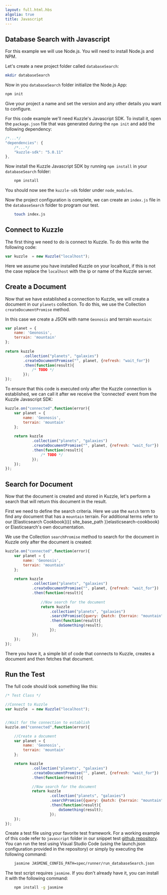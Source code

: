 ```yaml
---
layout: full.html.hbs
algolia: true
title: Javascript
---
```




## Database Search with Javascript

For this example we will use Node.js. You will need to install Node.js and NPM.

Let's create a new project folder called `databaseSearch`:


```bash
mkdir databaseSearch
```

Now in you `databaseSearch` folder initialize the Node.js App:


```bash
npm init
```

Give your project a name and set the version and any other details you want to configure.

For this code example we'll need Kuzzle's Javascript SDK. To install it, open the `package.json` file that was generated during the `npm init` and add the following dependency:


```javascript
/*...*/
"dependencies": {
    /*...*/
    "kuzzle-sdk": "5.0.11"
},
```

Now install the Kuzzle Javascript SDK by running `npm install` in your `databaseSearch` folder:

```bash
    npm install
```

You should now see the `kuzzle-sdk` folder under `node_modules`.

Now the project configuration is complete, we can create an `index.js` file in the `databaseSearch` folder to program our test.

```bash
    touch index.js
```

## Connect to Kuzzle

The first thing we need to do is connect to Kuzzle. To do this write the following code:

```Javascript
var kuzzle  = new Kuzzle("localhost");
```

Here we assume you have installed Kuzzle on your localhost, if this is not the case replace the `localhost` with the ip or name of the Kuzzle server.

## Create a Document

Now that we have established a connection to Kuzzle, we will create a document in our `planets` collection. To do this, we use the Collection  `createDocumentPromise` method.

In this case we create a JSON with name `Geonosis` and terrain `mountain`:

```Javascript
var planet = {
    name: 'Geonosis',
    terrain: 'mountain'
};
    
return kuzzle
        .collection("planets", "galaxies")
        .createDocumentPromise("", planet, {refresh: "wait_for"})
        .then(function(result){
            /* TODO */
        });
});
```

To ensure that this code is executed only after the Kuzzle connection is established, we can call it after we receive the 'connected' event from the Kuzzle Javascript SDK:

```Javascript
kuzzle.on("connected",function(error){
    var planet = {
        name: 'Geonosis',
        terrain: 'mountain'
    };
        
    return kuzzle
            .collection("planets", "galaxies")
            .createDocumentPromise("", planet, {refresh: "wait_for"})
            .then(function(result){
                /* TODO */
            });
    });
});
```


## Search for Document

Now that the document is created and stored in Kuzzle, let's perform a search that will return this document in the result.

First we need to define the search criteria. Here we use the `match` term to find any document that has a `mountain` terrain. For additional terms refer to our [Elasticsearch Cookbook]({{ site_base_path }}elasticsearch-cookbook) or Elasticsearch's own documentation.

We use the Collection `searchPromise` method to search for the document in Kuzzle only after the document is created:

```Javascript
kuzzle.on("connected",function(error){
    var planet = {
        name: 'Geonosis',
        terrain: 'mountain'
    };
        
    return kuzzle
            .collection("planets", "galaxies")
            .createDocumentPromise("", planet, {refresh: "wait_for"})
            .then(function(result){
                
                //Now search for the document
                return kuzzle
                    .collection("planets", "galaxies")
                    .searchPromise({query: {match: {terrain: "mountain"}}})
                    .then(function(result){
                        doSomething(result);
                    });
            });
    });
});
```

There you have it, a simple bit of code that connects to Kuzzle, creates a document and then fetches that document.

## Run the Test

The full code should look something like this:

```Javascript
/* Test Class */

//Connect to Kuzzle
var kuzzle  = new Kuzzle("localhost");


//Wait for the connection to establish
kuzzle.on("connected",function(error){

    //Create a document
    var planet = {
        name: 'Geonosis',
        terrain: 'mountain'
    };

    return kuzzle
            .collection("planets", "galaxies")
            .createDocumentPromise("", planet, {refresh: "wait_for"})
            .then(function(result){

            //Now search for the document
            return kuzzle
                    .collection("planets", "galaxies")
                    .searchPromise({query: {match: {terrain: "mountain"}}})
                    .then(function(result){
                        doSomething(result);
                    });
    });
});

```

Create a test file using your favorite test framework. For a working example of this code refer to `javascript` folder in our snippet test [github repository](https://github.com/kuzzleio/kuzzle.io-snippet-tests). You can run the test using Visual Studio Code (using the launch.json configuration provided in the repository) or simply by executing the following command: 

```bash
    jasmine JASMINE_CONFIG_PATH=spec/runner/run_databaseSearch.json
```

The test script requires `jasmine`. If you don't already have it, you can install it with the following command:

```bash
    npm install -g jasmine
```
 
